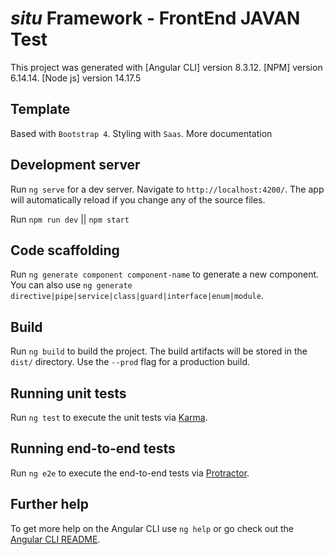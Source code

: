 # _situ_ Framework - FrontEnd JAVAN Test

This project was generated with
[Angular CLI] version 8.3.12.
[NPM] version 6.14.14.
[Node js] version 14.17.5

## Template

Based with `Bootstrap 4`. Styling with `Saas`. More documentation

## Development server

Run `ng serve` for a dev server. Navigate to `http://localhost:4200/`. The app will automatically reload if you change any of the source files.

Run `npm run dev` || `npm start`

## Code scaffolding

Run `ng generate component component-name` to generate a new component. You can also use `ng generate directive|pipe|service|class|guard|interface|enum|module`.

## Build

Run `ng build` to build the project. The build artifacts will be stored in the `dist/` directory. Use the `--prod` flag for a production build.

## Running unit tests

Run `ng test` to execute the unit tests via [Karma](https://karma-runner.github.io).

## Running end-to-end tests

Run `ng e2e` to execute the end-to-end tests via [Protractor](http://www.protractortest.org/).

## Further help

To get more help on the Angular CLI use `ng help` or go check out the [Angular CLI README](https://github.com/angular/angular-cli/blob/master/README.md).
